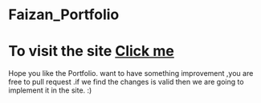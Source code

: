 # Faizan_Portfolio
<h1>To visit the site <a href="https://faizan619.github.io/Faizan_Portfolio/
" target="_blank" >Click me</a></h1>

Hope you like the Portfolio. want to have something improvement ,you are free to pull request .if we find the changes is valid then we are going to implement it in the site. :)

